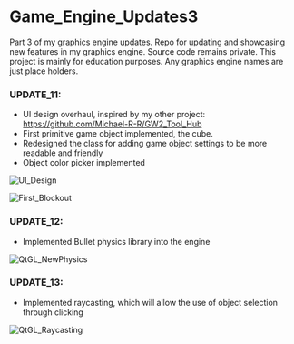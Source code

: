 # Game_Engine_Updates3
Part 3 of my graphics engine updates. Repo for updating and showcasing new features in my graphics engine. Source code remains private. This project is mainly for education purposes. Any graphics engine names are just place holders.

### UPDATE_11:
- UI design overhaul, inspired by my other project: https://github.com/Michael-R-R/GW2_Tool_Hub
- First primitive game object implemented, the cube.
- Redesigned the class for adding game object settings to be more readable and friendly
- Object color picker implemented

![UI_Design](https://user-images.githubusercontent.com/54217603/128939347-bf8d895f-ebba-4c82-94bb-deba6e91a5d8.png)

![First_Blockout](https://user-images.githubusercontent.com/54217603/128942571-8310387c-2e36-4790-bced-baaa7573b162.png)

### UPDATE_12:
- Implemented Bullet physics library into the engine

![QtGL_NewPhysics](https://user-images.githubusercontent.com/54217603/129428477-14f2849c-6ffb-45c6-8237-785af69c280b.gif)

### UPDATE_13:
- Implemented raycasting, which will allow the use of object selection through clicking

![QtGL_Raycasting](https://user-images.githubusercontent.com/54217603/129811765-cf7dabbc-442e-4fb6-b9c1-fe71fd632083.gif)

